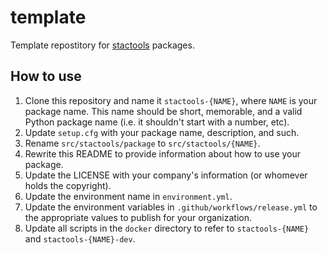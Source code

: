 # template

Template repostitory for [stactools](https://github.com/stac-utils/stactools) packages.

## How to use

1. Clone this repository and name it `stactools-{NAME}`, where `NAME` is your package name.
   This name should be short, memorable, and a valid Python package name (i.e. it shouldn't start with a number, etc).
2. Update `setup.cfg` with your package name, description, and such.
3. Rename `src/stactools/package` to `src/stactools/{NAME}`.
4. Rewrite this README to provide information about how to use your package.
5. Update the LICENSE with your company's information (or whomever holds the copyright).
6. Update the environment name in `environment.yml`.
7. Update the environment variables in `.github/workflows/release.yml` to the appropriate values to publish for your organization.
8. Update all scripts in the `docker` directory to refer to `stactools-{NAME}` and `stactools-{NAME}-dev`.
